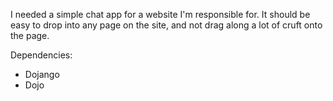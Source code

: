 I needed a simple chat app for a website I'm responsible for. It should be easy to drop into any page on the site, and not drag along a lot of cruft onto the page.


Dependencies:
  * Dojango
  * Dojo